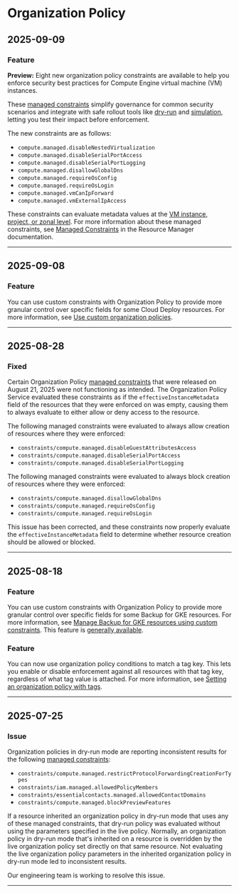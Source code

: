 # Organization Policy

## 2025-09-09

### Feature

**Preview:** Eight new organization policy constraints are available to help you
enforce security best practices for Compute Engine virtual machine (VM)
instances.

These [managed constraints](https://cloud.google.com/resource-manager/docs/organization-policy/using-constraints#managed-constraints)
simplify governance for common security scenarios and integrate with safe
rollout tools like
[dry-run](https://cloud.google.com/resource-manager/docs/organization-policy/dry-run-policy)
and
[simulation](https://cloud.google.com/policy-intelligence/docs/test-organization-policies),
letting you test their impact before enforcement.

The new constraints are as follows:

* `compute.managed.disableNestedVirtualization`
* `compute.managed.disableSerialPortAccess`
* `compute.managed.disableSerialPortLogging`
* `compute.managed.disallowGlobalDns`
* `compute.managed.requireOsConfig`
* `compute.managed.requireOsLogin`
* `compute.managed.vmCanIpForward`
* `compute.managed.vmExternalIpAccess`

These constraints can evaluate metadata values at the [VM instance, project, or
zonal level](https://cloud.google.com/compute/docs/metadata/overview#metadata-directories). For more information about these managed constraints, see [Managed
Constraints](https://cloud.google.com/resource-manager/docs/organization-policy/org-policy-constraints#managed-constraints) in the Resource Manager documentation.

---
## 2025-09-08

### Feature

You can use custom constraints with Organization Policy to provide more granular control over specific fields for some Cloud Deploy resources. For more information, see [Use custom organization policies](https://cloud.google.com/deploy/docs/custom-org-policy).

---
## 2025-08-28

### Fixed

Certain Organization Policy [managed constraints](https://cloud.google.com/resource-manager/docs/organization-policy/overview#managed-constraints) that were released on August 21, 2025 were not functioning as intended. The Organization Policy Service evaluated these constraints as if the `effectiveInstanceMetadata` field of the resources that they were enforced on was empty, causing them to always evaluate to either allow or deny access to the resource.

The following managed constraints were evaluated to always allow creation of resources where they were enforced:

* `constraints/compute.managed.disableGuestAttributesAccess`
* `constraints/compute.managed.disableSerialPortAccess`
* `constraints/compute.managed.disableSerialPortLogging`

The following managed constraints were evaluated to always block creation of resources where they were enforced:

* `constraints/compute.managed.disallowGlobalDns`
* `constraints/compute.managed.requireOsConfig`
* `constraints/compute.managed.requireOsLogin`

This issue has been corrected, and these constraints now properly evaluate the `effectiveInstanceMetadata` field to determine whether resource creation should be allowed or blocked.

---
## 2025-08-18

### Feature

You can use custom constraints with Organization Policy to provide more granular control over specific fields for some Backup for GKE resources. For more information, see [Manage Backup for GKE resources using custom constraints](https://cloud.google.com/kubernetes-engine/docs/add-on/backup-for-gke/how-to/create-custom-constraints). This feature is [generally available](https://cloud.google.com/products#product-launch-stages).

### Feature

You can now use organization policy conditions to match a tag key. This lets you enable or
disable enforcement against all resources with that tag key, regardless of what
tag value is attached. For more information, see [Setting an organization policy with tags](https://cloud.google.com/resource-manager/docs/organization-policy/tags-organization-policy).

---
## 2025-07-25

### Issue

Organization policies in dry-run mode are reporting inconsistent results for the following [managed constraints](https://cloud.google.com/resource-manager/docs/organization-policy/overview#managed_constraints):

* `constraints/compute.managed.restrictProtocolForwardingCreationForTypes`
* `constraints/iam.managed.allowedPolicyMembers`
* `constraints/essentialcontacts.managed.allowedContactDomains`
* `constraints/compute.managed.blockPreviewFeatures`

If a resource inherited an organization policy in dry-run mode that uses any of these managed constraints, that dry-run policy was evaluated without using the parameters specified in the live policy. Normally, an organization policy in dry-run mode that's inherited on a resource is overridden by the live organization policy set directly on that same resource. Not evaluating the live organization policy parameters in the inherited organization policy in dry-run mode led to inconsistent results.

Our engineering team is working to resolve this issue.

---
